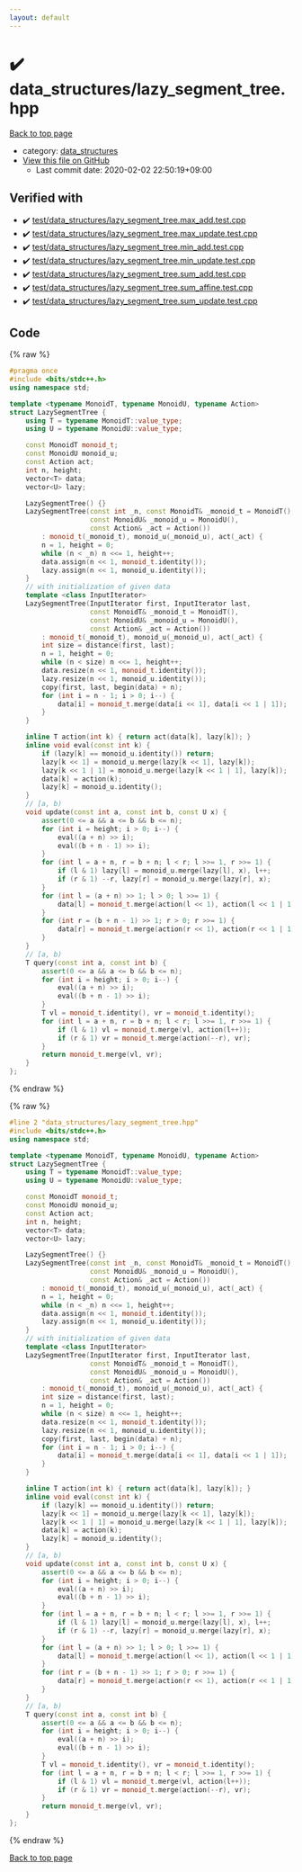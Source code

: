```yaml
---
layout: default
---
```


<!-- mathjax config similar to math.stackexchange -->
<script type="text/javascript" async
  src="https://cdnjs.cloudflare.com/ajax/libs/mathjax/2.7.5/MathJax.js?config=TeX-MML-AM_CHTML">
</script>
<script type="text/x-mathjax-config">
  MathJax.Hub.Config({
    TeX: { equationNumbers: { autoNumber: "AMS" }},
    tex2jax: {
      inlineMath: [ ['$','$'] ],
      processEscapes: true
    },
    "HTML-CSS": { matchFontHeight: false },
    displayAlign: "left",
    displayIndent: "2em"
  });
</script>

<script type="text/javascript" src="https://cdnjs.cloudflare.com/ajax/libs/jquery/3.4.1/jquery.min.js"></script>
<script src="https://cdn.jsdelivr.net/npm/jquery-balloon-js@1.1.2/jquery.balloon.min.js" integrity="sha256-ZEYs9VrgAeNuPvs15E39OsyOJaIkXEEt10fzxJ20+2I=" crossorigin="anonymous"></script>
<script type="text/javascript" src="../../assets/js/copy-button.js"></script>
<link rel="stylesheet" href="../../assets/css/copy-button.css" />


# :heavy_check_mark: data_structures/lazy_segment_tree.hpp

<a href="../../index.html">Back to top page</a>

* category: <a href="../../index.html#9466edd02bad586f9ccf200a84a4dafd">data_structures</a>
* <a href="{{ site.github.repository_url }}/blob/master/data_structures/lazy_segment_tree.hpp">View this file on GitHub</a>
    - Last commit date: 2020-02-02 22:50:19+09:00




## Verified with

* :heavy_check_mark: <a href="../../verify/test/data_structures/lazy_segment_tree.max_add.test.cpp.html">test/data_structures/lazy_segment_tree.max_add.test.cpp</a>
* :heavy_check_mark: <a href="../../verify/test/data_structures/lazy_segment_tree.max_update.test.cpp.html">test/data_structures/lazy_segment_tree.max_update.test.cpp</a>
* :heavy_check_mark: <a href="../../verify/test/data_structures/lazy_segment_tree.min_add.test.cpp.html">test/data_structures/lazy_segment_tree.min_add.test.cpp</a>
* :heavy_check_mark: <a href="../../verify/test/data_structures/lazy_segment_tree.min_update.test.cpp.html">test/data_structures/lazy_segment_tree.min_update.test.cpp</a>
* :heavy_check_mark: <a href="../../verify/test/data_structures/lazy_segment_tree.sum_add.test.cpp.html">test/data_structures/lazy_segment_tree.sum_add.test.cpp</a>
* :heavy_check_mark: <a href="../../verify/test/data_structures/lazy_segment_tree.sum_affine.test.cpp.html">test/data_structures/lazy_segment_tree.sum_affine.test.cpp</a>
* :heavy_check_mark: <a href="../../verify/test/data_structures/lazy_segment_tree.sum_update.test.cpp.html">test/data_structures/lazy_segment_tree.sum_update.test.cpp</a>


## Code

<a id="unbundled"></a>
{% raw %}
```cpp
#pragma once
#include <bits/stdc++.h>
using namespace std;

template <typename MonoidT, typename MonoidU, typename Action>
struct LazySegmentTree {
    using T = typename MonoidT::value_type;
    using U = typename MonoidU::value_type;

    const MonoidT monoid_t;
    const MonoidU monoid_u;
    const Action act;
    int n, height;
    vector<T> data;
    vector<U> lazy;

    LazySegmentTree() {}
    LazySegmentTree(const int _n, const MonoidT& _monoid_t = MonoidT(),
                    const MonoidU& _monoid_u = MonoidU(),
                    const Action& _act = Action())
        : monoid_t(_monoid_t), monoid_u(_monoid_u), act(_act) {
        n = 1, height = 0;
        while (n < _n) n <<= 1, height++;
        data.assign(n << 1, monoid_t.identity());
        lazy.assign(n << 1, monoid_u.identity());
    }
    // with initialization of given data
    template <class InputIterator>
    LazySegmentTree(InputIterator first, InputIterator last,
                    const MonoidT& _monoid_t = MonoidT(),
                    const MonoidU& _monoid_u = MonoidU(),
                    const Action& _act = Action())
        : monoid_t(_monoid_t), monoid_u(_monoid_u), act(_act) {
        int size = distance(first, last);
        n = 1, height = 0;
        while (n < size) n <<= 1, height++;
        data.resize(n << 1, monoid_t.identity());
        lazy.resize(n << 1, monoid_u.identity());
        copy(first, last, begin(data) + n);
        for (int i = n - 1; i > 0; i--) {
            data[i] = monoid_t.merge(data[i << 1], data[i << 1 | 1]);
        }
    }

    inline T action(int k) { return act(data[k], lazy[k]); }
    inline void eval(const int k) {
        if (lazy[k] == monoid_u.identity()) return;
        lazy[k << 1] = monoid_u.merge(lazy[k << 1], lazy[k]);
        lazy[k << 1 | 1] = monoid_u.merge(lazy[k << 1 | 1], lazy[k]);
        data[k] = action(k);
        lazy[k] = monoid_u.identity();
    }
    // [a, b)
    void update(const int a, const int b, const U x) {
        assert(0 <= a && a <= b && b <= n);
        for (int i = height; i > 0; i--) {
            eval((a + n) >> i);
            eval((b + n - 1) >> i);
        }
        for (int l = a + n, r = b + n; l < r; l >>= 1, r >>= 1) {
            if (l & 1) lazy[l] = monoid_u.merge(lazy[l], x), l++;
            if (r & 1) --r, lazy[r] = monoid_u.merge(lazy[r], x);
        }
        for (int l = (a + n) >> 1; l > 0; l >>= 1) {
            data[l] = monoid_t.merge(action(l << 1), action(l << 1 | 1));
        }
        for (int r = (b + n - 1) >> 1; r > 0; r >>= 1) {
            data[r] = monoid_t.merge(action(r << 1), action(r << 1 | 1));
        }
    }
    // [a, b)
    T query(const int a, const int b) {
        assert(0 <= a && a <= b && b <= n);
        for (int i = height; i > 0; i--) {
            eval((a + n) >> i);
            eval((b + n - 1) >> i);
        }
        T vl = monoid_t.identity(), vr = monoid_t.identity();
        for (int l = a + n, r = b + n; l < r; l >>= 1, r >>= 1) {
            if (l & 1) vl = monoid_t.merge(vl, action(l++));
            if (r & 1) vr = monoid_t.merge(action(--r), vr);
        }
        return monoid_t.merge(vl, vr);
    }
};
```
{% endraw %}

<a id="bundled"></a>
{% raw %}
```cpp
#line 2 "data_structures/lazy_segment_tree.hpp"
#include <bits/stdc++.h>
using namespace std;

template <typename MonoidT, typename MonoidU, typename Action>
struct LazySegmentTree {
    using T = typename MonoidT::value_type;
    using U = typename MonoidU::value_type;

    const MonoidT monoid_t;
    const MonoidU monoid_u;
    const Action act;
    int n, height;
    vector<T> data;
    vector<U> lazy;

    LazySegmentTree() {}
    LazySegmentTree(const int _n, const MonoidT& _monoid_t = MonoidT(),
                    const MonoidU& _monoid_u = MonoidU(),
                    const Action& _act = Action())
        : monoid_t(_monoid_t), monoid_u(_monoid_u), act(_act) {
        n = 1, height = 0;
        while (n < _n) n <<= 1, height++;
        data.assign(n << 1, monoid_t.identity());
        lazy.assign(n << 1, monoid_u.identity());
    }
    // with initialization of given data
    template <class InputIterator>
    LazySegmentTree(InputIterator first, InputIterator last,
                    const MonoidT& _monoid_t = MonoidT(),
                    const MonoidU& _monoid_u = MonoidU(),
                    const Action& _act = Action())
        : monoid_t(_monoid_t), monoid_u(_monoid_u), act(_act) {
        int size = distance(first, last);
        n = 1, height = 0;
        while (n < size) n <<= 1, height++;
        data.resize(n << 1, monoid_t.identity());
        lazy.resize(n << 1, monoid_u.identity());
        copy(first, last, begin(data) + n);
        for (int i = n - 1; i > 0; i--) {
            data[i] = monoid_t.merge(data[i << 1], data[i << 1 | 1]);
        }
    }

    inline T action(int k) { return act(data[k], lazy[k]); }
    inline void eval(const int k) {
        if (lazy[k] == monoid_u.identity()) return;
        lazy[k << 1] = monoid_u.merge(lazy[k << 1], lazy[k]);
        lazy[k << 1 | 1] = monoid_u.merge(lazy[k << 1 | 1], lazy[k]);
        data[k] = action(k);
        lazy[k] = monoid_u.identity();
    }
    // [a, b)
    void update(const int a, const int b, const U x) {
        assert(0 <= a && a <= b && b <= n);
        for (int i = height; i > 0; i--) {
            eval((a + n) >> i);
            eval((b + n - 1) >> i);
        }
        for (int l = a + n, r = b + n; l < r; l >>= 1, r >>= 1) {
            if (l & 1) lazy[l] = monoid_u.merge(lazy[l], x), l++;
            if (r & 1) --r, lazy[r] = monoid_u.merge(lazy[r], x);
        }
        for (int l = (a + n) >> 1; l > 0; l >>= 1) {
            data[l] = monoid_t.merge(action(l << 1), action(l << 1 | 1));
        }
        for (int r = (b + n - 1) >> 1; r > 0; r >>= 1) {
            data[r] = monoid_t.merge(action(r << 1), action(r << 1 | 1));
        }
    }
    // [a, b)
    T query(const int a, const int b) {
        assert(0 <= a && a <= b && b <= n);
        for (int i = height; i > 0; i--) {
            eval((a + n) >> i);
            eval((b + n - 1) >> i);
        }
        T vl = monoid_t.identity(), vr = monoid_t.identity();
        for (int l = a + n, r = b + n; l < r; l >>= 1, r >>= 1) {
            if (l & 1) vl = monoid_t.merge(vl, action(l++));
            if (r & 1) vr = monoid_t.merge(action(--r), vr);
        }
        return monoid_t.merge(vl, vr);
    }
};

```
{% endraw %}

<a href="../../index.html">Back to top page</a>

